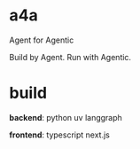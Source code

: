 # a4a
Agent for Agentic

Build by Agent. Run with Agentic.

# build
**backend**: python uv langgraph

**frontend**: typescript next.js
